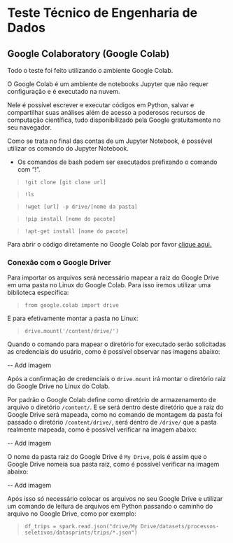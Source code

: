# Teste Técnico de Engenharia de Dados


## Google Colaboratory (Google Colab)
Todo o teste foi feito utilizando o ambiente Google Colab. 

O Google Colab é um ambiente de notebooks Jupyter que não requer configuração e é executado na nuvem. 

Nele é possível escrever e executar códigos em Python, salvar e compartilhar suas análises além de acesso a poderosos recursos de computação científica, tudo disponibilizado pela Google gratuitamente no seu navegador.

Como se trata no final das contas de um Jupyter Notebook, é possével utilizar os comando do Jupyter Notebook.

* Os comandos de bash podem ser executados prefixando o comando com “!”.

> ```!git clone [git clone url]```

> ```!ls```

> ```!wget [url] -p drive/[nome da pasta]```

> ```!pip install [nome do pacote]```

> ```!apt-get install [nome do pacote]```


Para abrir o código diretamente no Google Colab por favor [clique aqui.](https://colab.research.google.com/drive/1jQ8l0p3irrfhwJOCRr-5i60SYhdQxZmK)

### Conexão com o Google Driver

Para importar os arquivos será necessário mapear a raiz do Google Drive em uma pasta no Linux do Google Colab. Para isso iremos utilizar uma biblioteca especifica:

> ```from google.colab import drive```

E para efetivamente montar a pasta no Linux:

> ```drive.mount('/content/drive/')```

Quando o comando para mapear o diretório for executado serão solicitadas as credenciais do usuário, como é possível observar nas imagens abaixo:

-- Add imagem

Após a confirmação de credenciais o ```drive.mount``` irá montar o diretório raiz do Google Drive no Linux do Colab.

Por padrão o Google Colab define como diretório de armazenamento de arquivo o diretório ```/content/```. E se será dentro deste diretório que a raiz do Google Drive será mapeada, como no comando de montagem da pasta foi passado o diretório ```/content/drive/```, será dentro de ```/drive/``` que a pasta realmente mapeada, como é possível verificar na imagem abaixo:

-- Add imagem

O nome da pasta raiz do Google Drive é ```My Drive```, pois é assim que o Google Drive nomeia sua pasta raiz, como é possível verificar na imagem abaixo:

-- Add imagem

Após isso só necessário colocar os arquivos no seu Google Drive e utilizar um comando de leitura de arquivos em Python passando o caminho do arquivo no Google Drive, como por exemplo:

> ```df_trips = spark.read.json("drive/My Drive/datasets/processos-seletivos/datasprints/trips/*.json")```